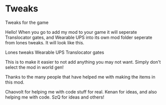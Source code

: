 # Tweaks
 Tweaks for the game

Hello! When you go to add my mod to your game it will seperate Translocator gates, and Wearable UPS into its own mod folder seperate
from lones tweaks. It will look like this. 


Lones tweaks
Wearable UPS
Translocator gates

This is to make it easier to not add anything you may not want. Simply don't select the mod in world gen!

Thanks to the many people that have helped me with making the items in this mod. 

Chaovolt for helping me with code stuff for real. 
Kenan for ideas, and also helping me with code.
SzQ for ideas 
and others!
